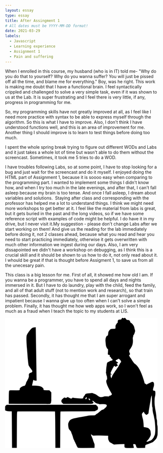 ```yaml
---
layout: essay
type: essay
title: After Assingment 1
# All dates must be YYYY-MM-DD format!
date: 2021-03-29
labels:
  - Javascript
  - Learning experience
  - Assignment 1
  - Pain and suffering
---
```

When I enrolled in this course, my husband (who is in IT) told me- "Why do you do that to yourself? Why do you wanna suffer? You will just be pissed off all the time, and blame me for everything."
Boy, was he right. This work is making me doubt that I have a functional brain. I feel syntactically crippled and challenged to solve a very simple task, even if it was shown to us at the Lab. It is super frustrating and I feel there is very little, if any, progress in programming for me.

So, my programming skills have not greatly improved at all, as I feel like I need more practice with syntax to be able to express myself through the algorithm. So this is what I have to improve. Also, I don't think I have understood functions well, and this is an area of improvement for me. Another thing I should improve is to learn to test things before doing too much. 

I spent the whole spring break trying to figure out different WODs and Labs and it just takes a whole lot of time but wasn't able to do them without the screencast. Sometimes, it took me 5 tries to do a WOD. 

I have troubles following Labs, so at some point, I have to stop looking for a bug and just wait for the screencast and do it myself. I enjoyed doing the HTML part of Assignment 1, because it is soooo easy when comparing to the programming part. I wanted to implement some things I didn't know how, and when I try too much in the late evenings, and after that, I can't fall asleep because my brain is too tense. And once I fall asleep, I dream about variables and solutions. 
Staying after class and corresponding with the professor has helped me a lot to understand things. I think we might need more workshops to get better at it. I feel like the material from labs is great, but it gets buried in the past and the long videos, so if we have some reference script with examples of code might be helpful. I do have it in my drive, but I never visit it.My suggestion - please don't change Labs after we start working on them! And give us the reading for the lab immediately before doing it, not 2 classes ahead, because what you read and hear you need to start practicing immediately, otherwise it gets overwritten with much other information we ingest during our days.
Also, I am very dissapointed we didn't have a workshop on debugging, as I think this is a crucial skill and it should be shown to us how to do it, not only read about it. I whould be great if that is thought before Assigment 1, to save us from all the unecesary pain.

This class is a big lesson for me. First of all, it showed me how old I am. If you wanna be a programmer, you have to spend all days and nights immersed in it. But I have to do laundry, play with the child, feed the family, and all of that adult stuff (not to mention work and research), so that train has passed. Secondly, it has thought me that I am super arrogant and impatient because I wanna give up too often when I can't solve a simple problem. Finally, it has thought me how web apps work, so I won't feel as much as a fraud when I teach the topic to my students at LIS.

<img src="../images/programmer-3607627_640.png" width="500">
